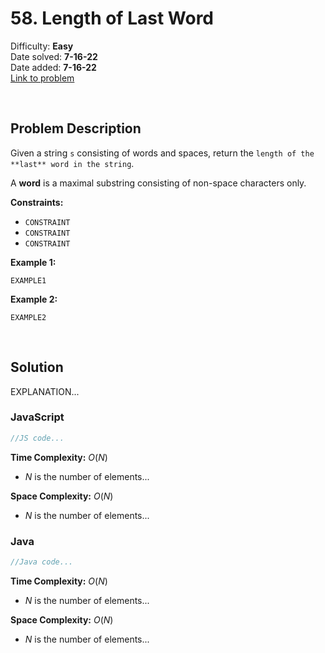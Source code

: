 # 58. Length of Last Word

Difficulty: **Easy**  
Date solved: **7-16-22**  
Date added: **7-16-22**  
[Link to problem](https://leetcode.com/problems/length-of-last-word/)

<br>

## Problem Description

Given a string `s` consisting of words and spaces, return the `length of the **last** word in the string`.

A **word** is a maximal substring consisting of non-space characters only.

**Constraints:**

- `CONSTRAINT`
- `CONSTRAINT`
- `CONSTRAINT`

**Example 1:**

```
EXAMPLE1
```

**Example 2:**

```
EXAMPLE2
```

<br>

## Solution

EXPLANATION...

### **JavaScript**

```js
//JS code...
```

**Time Complexity:** $O(N)$
- $N$ is the number of elements...

**Space Complexity:** $O(N)$
- $N$ is the number of elements...

### **Java**

```java
//Java code...
```

**Time Complexity:** $O(N)$
- $N$ is the number of elements...

**Space Complexity:** $O(N)$
- $N$ is the number of elements...